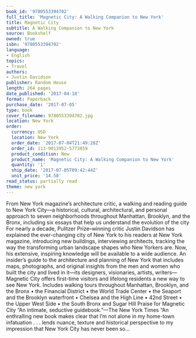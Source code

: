 ```yaml
---
book_id: '9780553394702'
full_title: 'Magnetic City: A Walking Companion to New York'
title: Magnetic City
subtitle: A Walking Companion to New York
source: Bookshelf
owned: true
isbn: '9780553394702'
language:
- English
topics:
- Travel
authors:
- Justin Davidson
publisher: Random House
length: 264 pages
date_published: '2017-04-18'
format: Paperback
purchase_date: '2017-07-05'
type: book
cover_filename: 9780553394702.jpg
location: New York
order:
  currency: USD
  location: New York
  order_date: '2017-07-04T21:49:28Z'
  order_id: 113-9013952-5773859
  product_condition: New
  product_name: 'Magnetic City: A Walking Companion to New York'
  quantity: '1'
  ship_date: '2017-07-05T09:42:44Z'
  unit_price: '14.58'
read_status: partially read
theme: new york
---
```

From New York magazine’s architecture critic, a walking and reading guide to New York City—a historical, cultural, architectural, and personal approach to seven neighborhoods throughout Manhattan, Brooklyn, and the Bronx, including six essays that help us understand the evolution of the city For nearly a decade, Pulitzer Prize–winning critic Justin Davidson has explained the ever-changing city of New York to his readers at New York magazine, introducing new buildings, interviewing architects, tracking the way the transforming urban landscape shapes who New Yorkers are. Now, his extensive, inspiring knowledge will be available to a wide audience. An insider’s guide to the architecture and planning of New York that includes maps, photographs, and original insights from the men and women who built the city and lived in it—its designers, visionaries, artists, writers—Magnetic City offers first-time visitors and lifelong residents a new way to see New York. Includes walking tours throughout Manhattan, Brooklyn, and the Bronx • the Financial District • the World Trade Center • the Seaport and the Brooklyn waterfront • Chelsea and the High Line • 42nd Street • the Upper West Side • the South Bronx and Sugar Hill Praise for Magnetic City “An intimate, seductive guidebook.”—The New York Times “An enthralling new book makes clear that I’m not alone in my home-town infatuation . . . lends nuance, texture and historical perspective to my impression that New York City has never been so...

